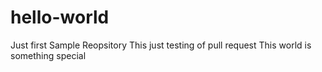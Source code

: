 # hello-world
Just first Sample Reopsitory
This just testing of pull request
This world is something special
